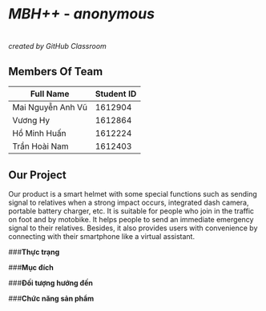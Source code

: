 # _**MBH++**_  - *anonymous* <h1>
 *created by GitHub Classroom*
## **Members Of Team**

Full Name | Student ID 
----------|-----------
Mai Nguyễn Anh Vũ | 1612904
Vương Hy | 1612864
Hồ Minh Huấn | 1612224
Trần Hoài Nam | 1612403

## **Our Project**
Our product is a smart helmet with some special functions such as sending signal to relatives when a strong impact occurs, integrated dash camera, portable battery charger, etc.
It is suitable for people who join in the traffic on foot and by motobike. It helps people to send an immediate emergency signal to their relatives. Besides, it also provides users with convenience by connecting with their smartphone like a virtual assistant. 

###**Thực trạng**

###**Mục đích**

###**Đối tượng hướng đến**

###**Chức năng sản phẩm**
